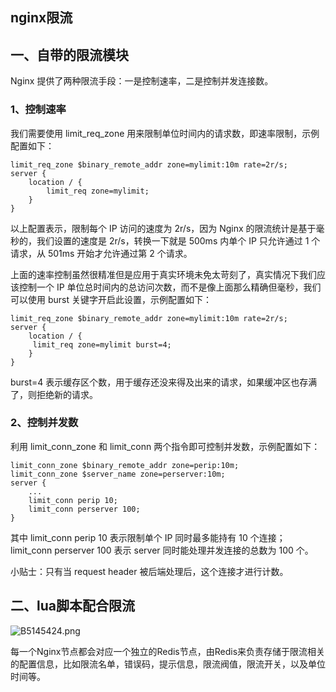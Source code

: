 ## nginx限流

## 一、自带的限流模块

Nginx 提供了两种限流手段：一是控制速率，二是控制并发连接数。

### 1、控制速率
我们需要使用 limit_req_zone 用来限制单位时间内的请求数，即速率限制，示例配置如下：

```
limit_req_zone $binary_remote_addr zone=mylimit:10m rate=2r/s;
server { 
    location / { 
        limit_req zone=mylimit;
    }
}
```
以上配置表示，限制每个 IP 访问的速度为 2r/s，因为 Nginx 的限流统计是基于毫秒的，我们设置的速度是 2r/s，转换一下就是 500ms 内单个 IP 只允许通过 1 个请求，从 501ms 开始才允许通过第 2 个请求。

上面的速率控制虽然很精准但是应用于真实环境未免太苛刻了，真实情况下我们应该控制一个 IP 单位总时间内的总访问次数，而不是像上面那么精确但毫秒，我们可以使用 burst 关键字开启此设置，示例配置如下：

```
limit_req_zone $binary_remote_addr zone=mylimit:10m rate=2r/s;
server { 
    location / { 
     limit_req zone=mylimit burst=4;
    }
}
```
burst=4 表示缓存区个数，用于缓存还没来得及出来的请求，如果缓冲区也存满了，则拒绝新的请求。

### 2、控制并发数
利用 limit_conn_zone 和 limit_conn 两个指令即可控制并发数，示例配置如下：

```
limit_conn_zone $binary_remote_addr zone=perip:10m;
limit_conn_zone $server_name zone=perserver:10m;
server {
    ...
    limit_conn perip 10;
    limit_conn perserver 100;
}
```
其中 limit_conn perip 10 表示限制单个 IP 同时最多能持有 10 个连接；limit_conn perserver 100 表示 server 同时能处理并发连接的总数为 100 个。

小贴士：只有当 request header 被后端处理后，这个连接才进行计数。

## 二、lua脚本配合限流
![B5145424.png](https://pic.imgdb.cn/item/62af30210947543129cb73b4.png)

每一个Nginx节点都会对应一个独立的Redis节点，由Redis来负责存储于限流相关的配置信息，比如限流名单，错误码，提示信息，限流阀值，限流开关，以及单位时间等。